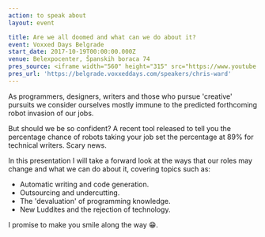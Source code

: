 ```yaml
---
action: to speak about
layout: event

title: Are we all doomed and what can we do about it?
event: Voxxed Days Belgrade
start_date: 2017-10-19T00:00:00.000Z
venue: Belexpocenter, Španskih boraca 74
pres_source: <iframe width="560" height="315" src="https://www.youtube.com/embed/HYoVkDbqCpk" frameborder="0" gesture="media" allow="encrypted-media" allowfullscreen></iframe>
pres_url: 'https://belgrade.voxxeddays.com/speakers/chris-ward'
---
```


As programmers, designers, writers and those who pursue 'creative' pursuits we consider ourselves mostly immune to the predicted forthcoming robot invasion of our jobs.

But should we be so confident? A recent tool released to tell you the percentage chance of robots taking your job set the percentage at 89% for technical writers. Scary news.

In this presentation I will take a forward look at the ways that our roles may change and what we can do about it, covering topics such as:

-   Automatic writing and code generation.
-   Outsourcing and undercutting.
-   The 'devaluation' of programming knowledge.
-   New Luddites and the rejection of technology.

I promise to make you smile along the way 😁.
